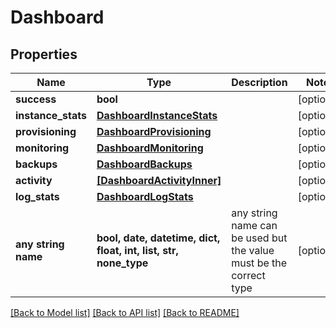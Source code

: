 # Dashboard


## Properties
Name | Type | Description | Notes
------------ | ------------- | ------------- | -------------
**success** | **bool** |  | [optional] 
**instance_stats** | [**DashboardInstanceStats**](DashboardInstanceStats.md) |  | [optional] 
**provisioning** | [**DashboardProvisioning**](DashboardProvisioning.md) |  | [optional] 
**monitoring** | [**DashboardMonitoring**](DashboardMonitoring.md) |  | [optional] 
**backups** | [**DashboardBackups**](DashboardBackups.md) |  | [optional] 
**activity** | [**[DashboardActivityInner]**](DashboardActivityInner.md) |  | [optional] 
**log_stats** | [**DashboardLogStats**](DashboardLogStats.md) |  | [optional] 
**any string name** | **bool, date, datetime, dict, float, int, list, str, none_type** | any string name can be used but the value must be the correct type | [optional]

[[Back to Model list]](../README.md#documentation-for-models) [[Back to API list]](../README.md#documentation-for-api-endpoints) [[Back to README]](../README.md)


